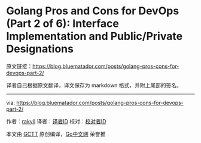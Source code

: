 
# Golang Pros and Cons for DevOps (Part 2 of 6): Interface Implementation and Public/Private Designations

原文链接：https://blog.bluematador.com/posts/golang-pros-cons-for-devops-part-2/

译者自己根据原文翻译，译文保存为 markdown 格式，并附上尾部的签名。

----------------

via: https://blog.bluematador.com/posts/golang-pros-cons-for-devops-part-2/

作者：[rakyll](https://rakyll.org/about/)
译者：[译者ID](https://github.com/译者ID)
校对：[校对者ID](https://github.com/校对者ID)

本文由 [GCTT](https://github.com/studygolang/GCTT) 原创编译，[Go中文网](https://studygolang.com/) 荣誉推
